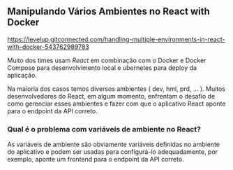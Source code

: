 ## Manipulando Vários Ambientes no React with Docker
https://levelup.gitconnected.com/handling-multiple-environments-in-react-with-docker-543762989783


Muito dos times usam _React_ em combinação com o Docker e Docker Compose para desenvolvimento local e ubernetes para deploy da aplicação.

Na maioria dos casos temos diversos ambientes ( dev, hml, prd, ... ). Muitos desenvolvedores do React, em algum momento, enfrentam o desafio de como gerenciar esses ambientes e fazer com que o aplicativo React aponte para o endpoint da API correto. 


### Qual é o problema com variáveis ​​de ambiente no React?

As variáveis ​​de ambiente são obviamente variáveis ​​definidas no ambiente do aplicativo e podem ser usadas para configurá-lo adequadamente, por exemplo, aponte um frontend para o endpoint da API correto.

